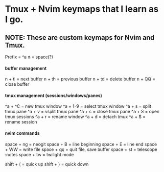 # Tmux + Nvim keymaps that I learn as I go.

NOTE: These are custom keymaps for Nvim and Tmux.
-------------------------------------------------
Prefix = ^a
n = space(?)


#### buffer management
n + tl = next buffer
n + th = previous buffer
n + td = delete buffer
n + QQ = close buffer


#### tmux management (sessions/windows/panes)
^a + ^C = new tmux window
^a + 1-9 = select tmux window
^a + s = split tmux pane
^a + v = vsplit tmux pane
^a + c = close tmux pane
^a + S = open tmux sessions
^a + r = rename window
^a + d = detach tmux
^a + $ = rename session


#### nvim commands
space + ng = neogit
space + B = line beginning
space + E = line end
space + WW = write file
space + qq = quit file, save buffer
space + st = telescope :notes
space + tw = twilight mode

shift + ( = quick up
shift + ) = quick down

